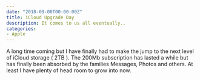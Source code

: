 ```yaml
---
date: "2018-09-08T00:00:00Z"
title: iCloud Upgrade Day
description: It comes to us all eventually..
categories:
- Apple
---
```

A long time coming but I have finally had to make the jump to the next level of iCloud storage ( 2TB ). The 200Mb subscription has lasted a while but has finally been absorbed by the families Messages, Photos and others. At least I have plenty of head room to grow into now.
